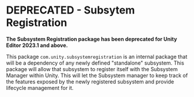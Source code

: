 # DEPRECATED - Subsytem Registration

**The Subsystem Registration package has been deprecated for Unity Editor 2023.1 and above.**

This package `com.unity.subsystemregistration` is an internal package that will be a dependency of any newly defined "standalone" subsystem. This package will allow that subsystem to register itself with the Subsystem Manager within Unity.  This will let the Subsystem manager to keep track of the features exposed by the newly registered subsystem and provide lifecycle management for it.
